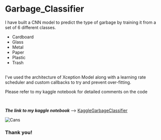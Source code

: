 <h1> Garbage_Classifier </h1>

I have built a CNN model to predict the type of garbage by training it from a set of 6 different classes. <br>
  - Cardboard
  - Glass
  - Metal
  - Paper
  - Plastic
  - Trash  
<br>
 I've used the architecture of Xception Model along with a learning rate scheduler and custom callbacks to try and prevent over-fitting.
<br>

 Please refer to my kaggle notebook for detailed comments on the code
 
<br>

<b><I> The link to my kaggle notebook </I> </b> --> [KaggleGarbageClassifier](https://www.kaggle.com/derinrobert/garbageclassifier-xceptionmodel) 

![Cans](https://images.unsplash.com/photo-1532996122724-e3c354a0b15b?ixid=MXwxMjA3fDB8MHxwaG90by1wYWdlfHx8fGVufDB8fHw%3D&ixlib=rb-1.2.1&auto=format&fit=crop&w=750&q=80)
<br>
<h3> Thank you!</h3>
